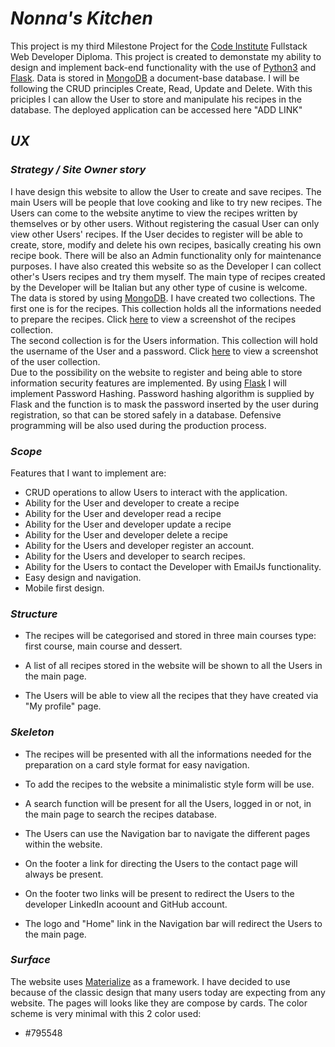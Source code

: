# **_Nonna's Kitchen_**

This project is my third Milestone Project for the [Code Institute](https://codeinstitute.net/) Fullstack Web Developer Diploma. This project is created to demonstate my ability to design and implement back-end functionality with the use of [Python3](https://www.python.org/download/releases/3.0/) and [Flask](https://flask.palletsprojects.com/en/1.1.x/). Data is stored in [MongoDB](https://www.mongodb.com/) a document-base database. I will be following the CRUD principles Create, Read, Update and Delete. With this priciples I can allow the User to store and manipulate his recipes in the database.
The deployed application can be accessed here "ADD LINK"  

## **_UX_**  
### **_Strategy / Site Owner story_**

I have design this website to allow the User to create and save recipes. The main Users will be people that love cooking and like to try new recipes. The Users can come to the website anytime to view the recipes written by themselves or by other users. Without registering the casual User can only view other Users' recipes. If the User decides to register will be able to create, store, modify and delete his own recipes, basically creating his own recipe book. There will be also an Admin functionality only for maintenance purposes. I have also created this website so as the Developer I can collect other's Users recipes and try them myself. The main type of recipes created by the Developer will be Italian but any other type of cusine is welcome.  
The data is stored by using [MongoDB](https://www.mongodb.com/). I have created two collections. The first one is for the recipes. This collection holds all the informations needed to prepare the recipes. Click [here](ADDLINK) to view a screenshot of the recipes collection.  
The second collection is for the Users information. This collection will hold the username of the User and a password. Click [here](ADDLINK) to view a screenshot of the user collection.  
Due to the possibility on the website to register and being able to store information security features are implemented. By using [Flask](https://flask.palletsprojects.com/en/1.1.x/) I will implement Password Hashing. Password hashing algorithm is supplied by Flask and the function is to mask the password inserted by the user during registration, so that can be stored safely in a database. Defensive programming will be also used during the production process.


### **_Scope_**

Features that I want to implement are:

*  CRUD operations to allow Users to interact with the application.  
*  Ability for the User and developer to create a recipe
*  Ability for the User and developer read a recipe
*  Ability for the User and developer update a recipe
*  Ability for the User and developer delete a recipe
*  Ability for the Users and developer register an account.
*  Ability for the Users and developer to search recipes.
*  Ability for the Users to contact the Developer with EmailJs functionality.
*  Easy design and navigation.
*  Mobile first design.

### **_Structure_**

* The recipes will be categorised and stored in three main courses type: first course, main course and dessert.  
 
* A list of all recipes stored in the website will be shown to all the Users in the main page. 

* The Users will be able to view all the recipes that they have created via "My profile" page.


### **_Skeleton_**

* The recipes will be presented with all the informations needed for the preparation on a card style format for easy navigation. 

* To add the recipes to the website a minimalistic style form will be use.  

* A search function will be present for all the Users, logged in or not, in the main page to search the recipes database.

* The Users can use the Navigation bar to navigate the different pages within the website.

* On the footer a link for directing the Users to the contact page will always be present.

* On the footer two links will be present to redirect the Users to the developer LinkedIn acoount and GitHub account.

* The logo and "Home" link in the Navigation bar will redirect the Users to the main page.

### **_Surface_**

The website uses [Materialize](https://materializecss.com/) as a framework. I have decided to use because of the classic design that many users today are expecting from any website. 
The pages will looks like they are compose by cards. 
The color scheme is very minimal with this 2 color used:  
* #795548 
